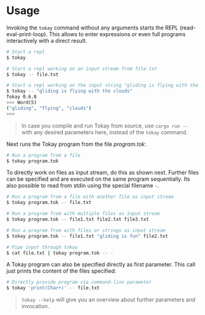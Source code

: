 # Usage

Invoking the `tokay` command without any arguments starts the REPL (read-eval-print-loop). This allows to enter expressions or even full programs interactively with a direct result.

```bash
# Start a repl
$ tokay

# Start a repl working on an input stream from file.txt
$ tokay -- file.txt

# Start a repl working on the input string "gliding is flying with the clouds"
$ tokay -- "gliding is flying with the clouds"
Tokay 0.6.0
>>> Word(5)
("gliding", "flying", "clouds")
>>>
```

> In case you compile and run Tokay from source, use `cargo run --` with any desired parameters here, instead of the `tokay` command.

Next runs the Tokay program from the file *program.tok*:
```bash
# Run a program from a file
$ tokay program.tok
```

To directly work on files as input stream, do this as shown next. Further files can be specified and are executed on the same program sequentially. Its also possible to read from stdin using the special filename `-`.
```bash
# Run a program from a file with another file as input stream
$ tokay program.tok -- file.txt

# Run a program from with multiple files as input stream
$ tokay program.tok -- file1.txt file2.txt file3.txt

# Run a program from with files or strings as input stream
$ tokay program.tok -- file1.txt "gliding is fun" file2.txt

# Pipe input through tokay
$ cat file.txt | tokay program.tok -- -
```

A Tokay program can also be specified directly as first parameter. This call just prints the content of the files specified:
```bash
# Directly provide program via command-line parameter
$ tokay 'print(Char+)' -- file.txt
```

> `tokay --help` will give you an overview about further parameters and invocation.
